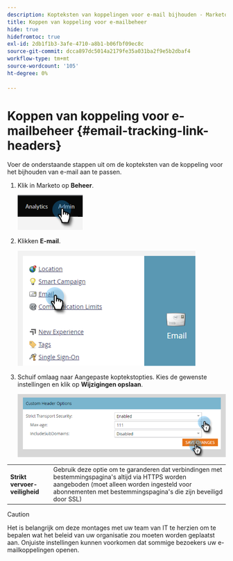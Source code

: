 ```yaml
---
description: Kopteksten van koppelingen voor e-mail bijhouden - Marketo Docs - Productdocumentatie
title: Koppen van koppeling voor e-mailbeheer
hide: true
hidefromtoc: true
exl-id: 2db1f1b3-3afe-4710-a8b1-b06fbf09ec8c
source-git-commit: dcca897dc5014a2179fe35a031ba2f9e5b2dbaf4
workflow-type: tm+mt
source-wordcount: '105'
ht-degree: 0%

---
```


# Koppen van koppeling voor e-mailbeheer {#email-tracking-link-headers}

Voer de onderstaande stappen uit om de kopteksten van de koppeling voor het bijhouden van e-mail aan te passen.

1. Klik in Marketo op **Beheer**.

   ![](assets/email-tracking-link-headers-1.png)

1. Klikken **E-mail**.

   ![](assets/email-tracking-link-headers-2.png)

1. Schuif omlaag naar Aangepaste koptekstopties. Kies de gewenste instellingen en klik op **Wijzigingen opslaan**.

   ![](assets/email-tracking-link-headers-3.png)

<table>
 <tr>
  <td><strong>Strikt vervoer-veiligheid</strong></td>
  <td>Gebruik deze optie om te garanderen dat verbindingen met bestemmingspagina's altijd via HTTPS worden aangeboden (moet alleen worden ingesteld voor abonnementen met bestemmingspagina's die zijn beveiligd door SSL)</td>
 </tr>
</table>

>[!CAUTION]
>
>Het is belangrijk om deze montages met uw team van IT te herzien om te bepalen wat het beleid van uw organisatie zou moeten worden geplaatst aan. Onjuiste instellingen kunnen voorkomen dat sommige bezoekers uw e-mailkoppelingen openen.
